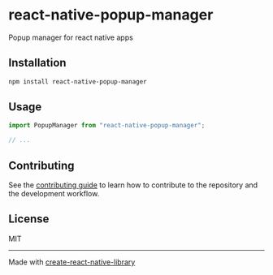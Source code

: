 # react-native-popup-manager
Popup manager for react native apps
## Installation

```sh
npm install react-native-popup-manager
```

## Usage

```js
import PopupManager from "react-native-popup-manager";

// ...

```

## Contributing

See the [contributing guide](CONTRIBUTING.md) to learn how to contribute to the repository and the development workflow.

## License

MIT

---

Made with [create-react-native-library](https://github.com/callstack/react-native-builder-bob)
